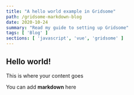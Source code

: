 ```yaml
---
title: "A hello world example in Gridsome"
path: /gridsome-markdown-blog
date: 2020-10-24
summary: "Read my guide to setting up Gridsome"
tags: [ 'Blog' ]
sections: [ 'javascript', 'vue', 'gridsome' ]
---
```


## Hello world!

This is where your content goes

You can add **markdown** here
